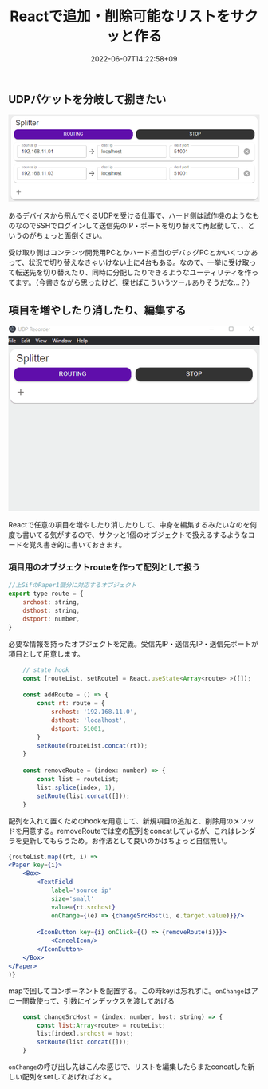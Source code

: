 ﻿---
title: Reactで追加・削除可能なリストをサクッと作る
date: "2022-06-07T14:22:58+09"
image: "220607_react-vector-list/main.png"
thumbnail: "main.png"
tags: ["React", "JS/TS"]
---

## UDPパケットを分岐して捌きたい

![](main.png)

あるデバイスから飛んでくるUDPを受ける仕事で、ハード側は試作機のようなものなのでSSHでログインして送信先のIP・ポートを切り替えて再起動して、、というのがちょっと面倒くさい。

受け取り側はコンテンツ開発用PCとかハード担当のデバッグPCとかいくつかあって、状況で切り替えなきゃいけない上に4台もある。なので、一挙に受け取って転送先を切り替えたり、同時に分配したりできるようなユーティリティを作ってます。（今書きながら思ったけど、探せばこういうツールありそうだな…？）

## 項目を増やしたり消したり、編集する

![](udprec.gif)

Reactで任意の項目を増やしたり消したりして、中身を編集するみたいなのを何度も書いてる気がするので、サクッと1個のオブジェクトで扱えるするようなコードを覚え書き的に書いておきます。

### 項目用のオブジェクトrouteを作って配列として扱う

```js
//上GifのPaper1個分に対応するオブジェクト
export type route = {
	srchost: string,
	dsthost: string,
	dstport: number,
}
```

必要な情報を持ったオブジェクトを定義。受信先IP・送信先IP・送信先ポートが項目として用意します。

```js
	// state hook
	const [routeList, setRoute] = React.useState<Array<route> >([]);

	const addRoute = () => {
		const rt: route = {
			srchost: '192.168.11.0',
			dsthost: 'localhost',
			dstport: 51001,
		}
		setRoute(routeList.concat(rt));
	}

	const removeRoute = (index: number) => {
		const list = routeList;
		list.splice(index, 1);
		setRoute(list.concat([]));
	}
```

配列を入れて置くためのhookを用意して、新規項目の追加と、削除用のメソッドを用意する。removeRouteでは空の配列をconcatしているが、これはレンダラを更新してもらうため。お作法として良いのかはちょっと自信無い。

```jsx
{routeList.map((rt, i) =>
<Paper key={i}>
	<Box>
		<TextField 
			label='source ip' 
			size='small' 
			value={rt.srchost} 
			onChange={(e) => {changeSrcHost(i, e.target.value)}}/>

		<IconButton key={i} onClick={() => {removeRoute(i)}}>
			<CancelIcon/>
		</IconButton>
	</Box>
</Paper>
)}
```

mapで回してコンポーネントを配置する。この時keyは忘れずに。`onChange`はアロー関数使って、引数にインデックスを渡してあげる

```js
	const changeSrcHost = (index: number, host: string) => {
		const list:Array<route> = routeList;
		list[index].srchost = host;
		setRoute(list.concat([]));
	}
```

`onChange`の呼び出し先はこんな感じで、リストを編集したらまたconcatした新しい配列をsetしてあげればおｋ。